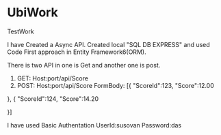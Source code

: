# UbiWork
TestWork

I have Created a Async API.
Created local "SQL DB EXPRESS" and used Code First approach in Entity Framework6(ORM).

There is two API in one is Get and another one is post.
1. GET: Host:port/api/Score
2. POST: Host:port/api/Score
   FormBody:
   [{
	"ScoreId":123,
	"Score":12.00
	
},
{
	"ScoreId":124,
	"Score":14.20
	
}]


I have used Basic Authentation
UserId:susovan
Password:das

